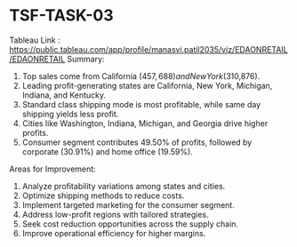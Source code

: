 # TSF-TASK-03
Tableau Link : https://public.tableau.com/app/profile/manasvi.patil2035/viz/EDAONRETAIL/EDAONRETAIL
Summary:

1. Top sales come from California ($457,688) and New York ($310,876).
2. Leading profit-generating states are California, New York, Michigan, Indiana, and Kentucky.
3. Standard class shipping mode is most profitable, while same day shipping yields less profit.
4. Cities like Washington, Indiana, Michigan, and Georgia drive higher profits.
5. Consumer segment contributes 49.50% of profits, followed by corporate (30.91%) and home office (19.59%).

Areas for Improvement:

1. Analyze profitability variations among states and cities.
2. Optimize shipping methods to reduce costs.
3. Implement targeted marketing for the consumer segment.
4. Address low-profit regions with tailored strategies.
5. Seek cost reduction opportunities across the supply chain.
6. Improve operational efficiency for higher margins.
